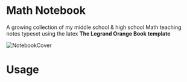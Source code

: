 # Math Notebook
A growing collection of my middle school &amp; high school Math teaching notes typeset using the latex **The Legrand Orange Book template**

![NotebookCover](http://hendryolson.com/images/notescover.png "Math Notebook")
# Usage
